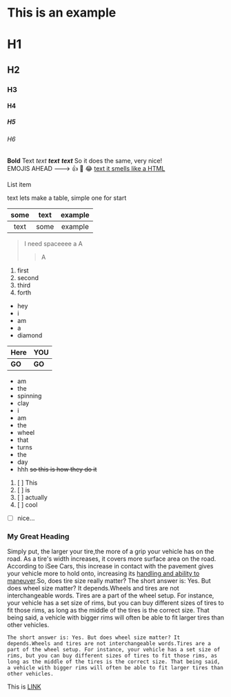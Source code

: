 ﻿
# This is an example
# H1
## H2
### H3
#### H4
##### H5
###### H6
**Bold** Text 
_text_
**_text_**
***text*** So it does the same, very nice!  
EMOJIS AHEAD ---> :thumbsup: :cucumber: :joy:
<ins>text<ins> it smells like a HTML </ins>  

List item

 text
 lets make a table, simple one for start
	
|some|text|example|
|:--:|:--:|:--:|
|text|some|example|

	
>I need spaceeee
>a
>A
>>A
	
1. first
2. second 
3. third
4. forth

- hey
- i 
- am 
- a 
- diamond

|Here|YOU|
|---|---|
|**GO**|**GO**|
- am 
- the 
- spinning 
- clay
- i 
- am 
- the 
- wheel
- that 
- turns 
- the 
- day
- hhh 
~~so this is how they do it~~

1. [ ] This
2. [ ] is
3. [ ] actually
4. [ ] cool
 - [ ] nice...


### My Great Heading

Simply put, the larger your tire,the more of a grip your vehicle has on the road. As a tire's width increases, it covers more surface area on the road. According to iSee Cars, this increase in contact with the pavement gives your vehicle more to hold onto, increasing its  [handling and ability to maneuver](https://www.iseecars.com/articles/does-tire-size-really-matter).So, does tire size really matter? The short answer is: Yes. But does wheel size matter? It depends.Wheels and tires are not interchangeable words. Tires are a part of the wheel setup. For instance, your vehicle has a set size of rims, but you can buy different sizes of tires to fit those rims, as long as the middle of the tires is the correct size. That being said, a vehicle with bigger rims will often be able to fit larger tires than other vehicles.


```
The short answer is: Yes. But does wheel size matter? It depends.Wheels and tires are not interchangeable words.Tires are a part of the wheel setup. For instance, your vehicle has a set size of rims, but you can buy different sizes of tires to fit those rims, as long as the middle of the tires is the correct size. That being said, a vehicle with bigger rims will often be able to fit larger tires than other vehicles. 
```


This is [LINK](https://www.google.com) 






